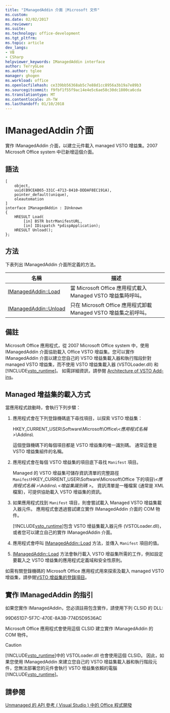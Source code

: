 ```yaml
---
title: "IManagedAddin 介面 |Microsoft 文件"
ms.custom: 
ms.date: 02/02/2017
ms.reviewer: 
ms.suite: 
ms.technology: office-development
ms.tgt_pltfrm: 
ms.topic: article
dev_langs:
- VB
- CSharp
helpviewer_keywords: IManagedAddin interface
author: TerryGLee
ms.author: tglee
manager: ghogen
ms.workload: office
ms.openlocfilehash: ce339bb56368ab5c7e88d1cc8956a3b19a7e89b3
ms.sourcegitcommit: f9fbf1f55f9ac14e4e5c6ae58c30dc1800ca6cda
ms.translationtype: MT
ms.contentlocale: zh-TW
ms.lasthandoff: 01/10/2018
---
```

# <a name="imanagedaddin-interface"></a>IManagedAddin 介面
  實作 IManagedAddin 介面，以建立元件載入 managed VSTO 增益集。2007 Microsoft Office system 中已新增這個介面。  
  
## <a name="syntax"></a>語法  
  
```  
[  
    object,  
    uuid(B9CEAB65-331C-4713-8410-DDDAF8EC191A),  
    pointer_default(unique),  
    oleautomation  
]  
interface IManagedAddin : IUnknown  
{  
    HRESULT Load(  
        [in] BSTR bstrManifestURL,   
        [in] IDispatch *pdispApplication);  
    HRESULT Unload();  
};  
```  
  
## <a name="methods"></a>方法  
 下表列出 IManagedAddin 介面所定義的方法。  
  
|名稱|描述|  
|----------|-----------------|  
|[IManagedAddin::Load](../vsto/imanagedaddin-load.md)|當 Microsoft Office 應用程式載入 Managed VSTO 增益集時呼叫。|  
|[IManagedAddin::Unload](../vsto/imanagedaddin-unload.md)|只在 Microsoft Office 應用程式卸載 Managed VSTO 增益集之前呼叫。|  
  
## <a name="remarks"></a>備註  
 Microsoft Office 應用程式，從 2007 Microsoft Office system 中，使用 IManagedAddin 介面協助載入 Office VSTO 增益集。您可以實作 IManagedAddin 介面以建立您自己的 VSTO 增益集載入器和執行階段針對 managed VSTO 增益集，而不使用 VSTO 增益集載入器 (VSTOLoader.dll) 和[!INCLUDE[vsto_runtime](../vsto/includes/vsto-runtime-md.md)]。 如需詳細資訊，請參閱 [Architecture of VSTO Add-ins](../vsto/architecture-of-vsto-add-ins.md)。  
  
## <a name="how-managed-add-ins-are-loaded"></a>Managed 增益集的載入方式  
 當應用程式啟動時，會執行下列步驟：  
  
1.  應用程式會在下列登錄機碼底下尋找項目，以探索 VSTO 增益集：  
  
     HKEY_CURRENT_USER\Software\Microsoft\Office\\*\<應用程式名稱 >*\Addins\  
  
     這個登錄機碼下的每個項目都是 VSTO 增益集的唯一識別碼。 通常這會是 VSTO 增益集組件的名稱。  
  
2.  應用程式會在每個 VSTO 增益集的項目底下尋找 `Manifest` 項目。  
  
     Managed 的 VSTO 增益集可儲存資訊清單的完整路徑`Manifest`HKEY_CURRENT_USER\Software\Microsoft\Office 下的項目\\*\<應用程式名稱 >*\Addins\\ *\<增益集識別碼 >*。 資訊清單是一種檔案 (通常是 XML 檔案)，可提供協助載入 VSTO 增益集的資訊。  
  
3.  如果應用程式找到 `Manifest` 項目，則會嘗試載入 Managed VSTO 增益集載入器元件。 應用程式會透過嘗試建立實作 IManagedAddin 介面的 COM 物件。  
  
     [!INCLUDE[vsto_runtime](../vsto/includes/vsto-runtime-md.md)]包含 VSTO 增益集載入器元件 (VSTOLoader.dll)，或者您可以建立自己的實作 IManagedAddin 介面。  
  
4.  應用程式會呼叫 [IManagedAddin::Load](../vsto/imanagedaddin-load.md) 方法，並傳入 `Manifest` 項目的值。  
  
5.  [IManagedAddin::Load](../vsto/imanagedaddin-load.md) 方法會執行載入 VSTO 增益集所需的工作，例如設定要載入之 VSTO 增益集的應用程式定義域和安全性原則。  
  
 如需有關登錄機碼的 Microsoft Office 應用程式用來探索及載入 managed VSTO 增益集，請參閱[VSTO 增益集的登錄項目](../vsto/registry-entries-for-vsto-add-ins.md)。  
  
## <a name="guidance-for-implementing-imanagedaddin"></a>實作 IManagedAddin 的指引  
 如果您實作 IManagedAddin，您必須註冊包含實作，請使用下列 CLSID 的 DLL:  
  
 99D651D7-5F7C-470E-8A3B-774D5D9536AC  
  
 Microsoft Office 應用程式會使用這個 CLSID 建立實作 IManagedAddin 的 COM 物件。  
  
> [!CAUTION]  
>  [!INCLUDE[vsto_runtime](../vsto/includes/vsto-runtime-md.md)]中的 VSTOLoader.dll 也會使用這個 CLSID。 因此，如果您使用 IManagedAddin 來建立您自己的 VSTO 增益集載入器和執行階段元件，您無法部署您的元件會執行 VSTO 增益集依賴的電腦[!INCLUDE[vsto_runtime](../vsto/includes/vsto-runtime-md.md)]。  
  
## <a name="see-also"></a>請參閱  
 [Unmanaged 的 API 參考 &#40; Visual Studio &#41; 中的 Office 程式開發](../vsto/unmanaged-api-reference-office-development-in-visual-studio.md)  
  
  
